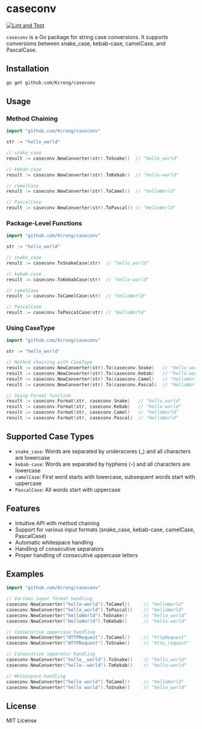 # caseconv

[![Lint and Test](https://github.com/Kcrong/caseconv/actions/workflows/lint.yml/badge.svg)](https://github.com/Kcrong/caseconv/actions/workflows/lint.yml)

`caseconv` is a Go package for string case conversions. It supports conversions between snake_case, kebab-case, camelCase, and PascalCase.

## Installation

```bash
go get github.com/Kcrong/caseconv
```

## Usage

### Method Chaining

```go
import "github.com/Kcrong/caseconv"

str := "hello_world"

// snake_case
result := caseconv.NewConverter(str).ToSnake()  // "hello_world"

// kebab-case
result := caseconv.NewConverter(str).ToKebab()  // "hello-world"

// camelCase
result := caseconv.NewConverter(str).ToCamel()  // "helloWorld"

// PascalCase
result := caseconv.NewConverter(str).ToPascal() // "HelloWorld"
```

### Package-Level Functions

```go
import "github.com/Kcrong/caseconv"

str := "hello_world"

// snake_case
result := caseconv.ToSnakeCase(str)  // "hello_world"

// kebab-case
result := caseconv.ToKebabCase(str)  // "hello-world"

// camelCase
result := caseconv.ToCamelCase(str)  // "helloWorld"

// PascalCase
result := caseconv.ToPascalCase(str) // "HelloWorld"
```

### Using CaseType

```go
import "github.com/Kcrong/caseconv"

str := "hello_world"

// Method chaining with CaseType
result := caseconv.NewConverter(str).To(caseconv.Snake)   // "hello_world"
result := caseconv.NewConverter(str).To(caseconv.Kebab)   // "hello-world"
result := caseconv.NewConverter(str).To(caseconv.Camel)   // "helloWorld"
result := caseconv.NewConverter(str).To(caseconv.Pascal)  // "HelloWorld"

// Using Format function
result := caseconv.Format(str, caseconv.Snake)   // "hello_world"
result := caseconv.Format(str, caseconv.Kebab)   // "hello-world"
result := caseconv.Format(str, caseconv.Camel)   // "helloWorld"
result := caseconv.Format(str, caseconv.Pascal)  // "HelloWorld"
```

## Supported Case Types

- `snake_case`: Words are separated by underscores (_) and all characters are lowercase
- `kebab-case`: Words are separated by hyphens (-) and all characters are lowercase
- `camelCase`: First word starts with lowercase, subsequent words start with uppercase
- `PascalCase`: All words start with uppercase

## Features

- Intuitive API with method chaining
- Support for various input formats (snake_case, kebab-case, camelCase, PascalCase)
- Automatic whitespace handling
- Handling of consecutive separators
- Proper handling of consecutive uppercase letters

## Examples

```go
import "github.com/Kcrong/caseconv"

// Various input format handling
caseconv.NewConverter("hello-world").ToCamel()     // "helloWorld"
caseconv.NewConverter("hello_world").ToPascal()    // "HelloWorld"
caseconv.NewConverter("helloWorld").ToSnake()      // "hello_world"
caseconv.NewConverter("HelloWorld").ToKebab()      // "hello-world"

// Consecutive uppercase handling
caseconv.NewConverter("HTTPRequest").ToCamel()     // "httpRequest"
caseconv.NewConverter("HTTPRequest").ToSnake()     // "http_request"

// Consecutive separator handling
caseconv.NewConverter("hello__world").ToSnake()    // "hello_world"
caseconv.NewConverter("hello--world").ToKebab()    // "hello-world"

// Whitespace handling
caseconv.NewConverter("hello world").ToCamel()     // "helloWorld"
caseconv.NewConverter("hello world").ToSnake()     // "hello_world"
```

## License

MIT License 